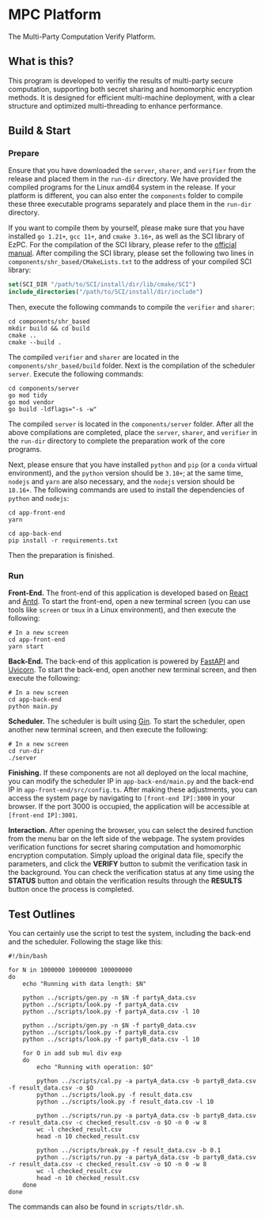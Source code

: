 # MPC Platform

The Multi-Party Computation Verify Platform.

## What is this?

This program is developed to verifiy the results of multi-party secure computation, supporting both secret sharing and homomorphic encryption methods. It is designed for efficient multi-machine deployment, with a clear structure and optimized multi-threading to enhance performance.

## Build & Start

### Prepare

Ensure that you have downloaded the `server`, `sharer`, and `verifier` from the release and placed them in the `run-dir` directory. We have provided the compiled programs for the Linux amd64 system in the release. If your platform is different, you can also enter the `components` folder to compile these three executable programs separately and place them in the `run-dir` directory.

If you want to compile them by yourself, please make sure that you have installed `go 1.21+`, `gcc 11+`, and `cmake 3.16+`, as well as the SCI library of EzPC. For the compilation of the SCI library, please refer to the [official manual](https://github.com/mpc-msri/EzPC/tree/master/SCI#readme). After compiling the SCI library, please set the following two lines in `components/shr_based/CMakeLists.txt` to the address of your compiled SCI library:
```cmake
set(SCI_DIR "/path/to/SCI/install/dir/lib/cmake/SCI")
include_directories("/path/to/SCI/install/dir/include")
```
Then, execute the following commands to compile the `verifier` and `sharer`:
```shell
cd components/shr_based
mkdir build && cd build
cmake ..
cmake --build .
```
The compiled `verifier` and `sharer` are located in the `components/shr_based/build` folder. Next is the compilation of the scheduler `server`. Execute the following commands:
```shell
cd components/server
go mod tidy
go mod vendor
go build -ldflags="-s -w"
```
The compiled `server` is located in the `components/server` folder. After all the above compilations are completed, place the `server`, `sharer`, and `verifier` in the `run-dir` directory to complete the preparation work of the core programs.

Next, please ensure that you have installed `python` and `pip` (or a `conda` virtual environment), and the `python` version should be `3.10+`; at the same time, `nodejs` and `yarn` are also necessary, and the `nodejs` version should be `18.16+`. The following commands are used to install the dependencies of `python` and `nodejs`:
```shell
cd app-front-end
yarn

cd app-back-end
pip install -r requirements.txt
```
Then the preparation is finished.

### Run

**Front-End.** The front-end of this application is developed based on [React](https://github.com/facebook/react) and [Antd](https://github.com/ant-design/ant-design). To start the front-end, open a new terminal screen (you can use tools like `screen` or `tmux` in a Linux environment), and then execute the following:
```shell
# In a new screen
cd app-front-end
yarn start
```

**Back-End.** The back-end of this application is powered by [FastAPI](https://github.com/fastapi/fastapi) and [Uvicorn](https://github.com/encode/uvicorn). To start the back-end, open another new terminal screen, and then execute the following:
```shell
# In a new screen
cd app-back-end
python main.py
```

**Scheduler.** The scheduler is built using [Gin](https://github.com/gin-gonic/gin). To start the scheduler, open another new terminal screen, and then execute the following:
```shell
# In a new screen
cd run-dir
./server
```

**Finishing.** If these components are not all deployed on the local machine, you can modify the scheduler IP in `app-back-end/main.py` and the back-end IP in `app-front-end/src/config.ts`. After making these adjustments, you can access the system page by navigating to `[front-end IP]:3000` in your browser. If the port 3000 is occupied, the application will be accessible at `[front-end IP]:3001`.

**Interaction.** After opening the browser, you can select the desired function from the menu bar on the left side of the webpage. The system provides verification functions for secret sharing computation and homomorphic encryption computation. Simply upload the original data file, specify the parameters, and click the **VERIFY** button to submit the verification task in the background. You can check the verification status at any time using the **STATUS** button and obtain the verification results through the **RESULTS** button once the process is completed.

## Test Outlines

You can certainly use the script to test the system, including the back-end and the scheduler. Following the stage like this:
```shell
#!/bin/bash

for N in 1000000 10000000 100000000
do
    echo "Running with data length: $N"

    python ../scripts/gen.py -n $N -f partyA_data.csv
    python ../scripts/look.py -f partyA_data.csv
    python ../scripts/look.py -f partyA_data.csv -l 10

    python ../scripts/gen.py -n $N -f partyB_data.csv
    python ../scripts/look.py -f partyB_data.csv
    python ../scripts/look.py -f partyB_data.csv -l 10

    for O in add sub mul div exp
    do
        echo "Running with operation: $O"

        python ../scripts/cal.py -a partyA_data.csv -b partyB_data.csv -f result_data.csv -o $O
        python ../scripts/look.py -f result_data.csv
        python ../scripts/look.py -f result_data.csv -l 10

        python ../scripts/run.py -a partyA_data.csv -b partyB_data.csv -r result_data.csv -c checked_result.csv -o $O -n 0 -w 8
        wc -l checked_result.csv
        head -n 10 checked_result.csv

        python ../scripts/break.py -f result_data.csv -b 0.1
        python ../scripts/run.py -a partyA_data.csv -b partyB_data.csv -r result_data.csv -c checked_result.csv -o $O -n 0 -w 8
        wc -l checked_result.csv
        head -n 10 checked_result.csv
    done
done
```
The commands can also be found in `scripts/tldr.sh`.

